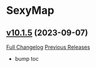 # SexyMap

## [v10.1.5](https://github.com/funkydude/SexyMap/tree/v10.1.5) (2023-09-07)
[Full Changelog](https://github.com/funkydude/SexyMap/compare/v10.1.4...v10.1.5) [Previous Releases](https://github.com/funkydude/SexyMap/releases)

- bump toc  
